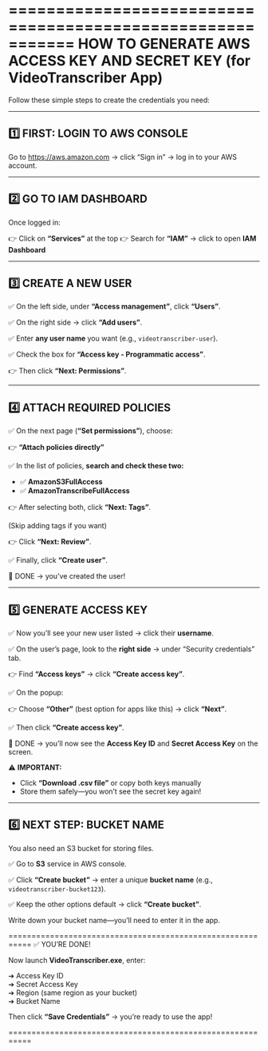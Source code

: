 ===========================================================
HOW TO GENERATE AWS ACCESS KEY AND SECRET KEY
(for VideoTranscriber App)
===========================================================

Follow these simple steps to create the credentials you need:

-----------------------------------------------------------
1️⃣ FIRST: LOGIN TO AWS CONSOLE
-----------------------------------------------------------
Go to https://aws.amazon.com → click “Sign in” → log in to your AWS account.

-----------------------------------------------------------
2️⃣ GO TO IAM DASHBOARD
-----------------------------------------------------------
Once logged in:

👉 Click on **“Services”** at the top
👉 Search for **“IAM”** → click to open **IAM Dashboard**

-----------------------------------------------------------
3️⃣ CREATE A NEW USER
-----------------------------------------------------------
✅ On the left side, under **“Access management”**, click **“Users”**.

✅ On the right side → click **“Add users”**.

✅ Enter **any user name** you want (e.g., `videotranscriber-user`).

✅ Check the box for **“Access key - Programmatic access”**.

👉 Then click **“Next: Permissions”**.

-----------------------------------------------------------
4️⃣ ATTACH REQUIRED POLICIES
-----------------------------------------------------------
✅ On the next page (**“Set permissions”**), choose:

👉 **“Attach policies directly”**

✅ In the list of policies, **search and check these two:**

- ✅ **AmazonS3FullAccess**
- ✅ **AmazonTranscribeFullAccess**

👉 After selecting both, click **“Next: Tags”**.

(Skip adding tags if you want)

👉 Click **“Next: Review”**.

✅ Finally, click **“Create user”**.

🎉 DONE → you’ve created the user!

-----------------------------------------------------------
5️⃣ GENERATE ACCESS KEY
-----------------------------------------------------------
✅ Now you’ll see your new user listed → click their **username**.

✅ On the user’s page, look to the **right side** → under “Security credentials” tab.

👉 Find **“Access keys”** → click **“Create access key”**.

✅ On the popup:

👉 Choose **“Other”** (best option for apps like this) → click **“Next”**.

✅ Then click **“Create access key”**.

🎉 DONE → you’ll now see the **Access Key ID** and **Secret Access Key** on the screen.

⚠️ **IMPORTANT:**
- Click **“Download .csv file”** or copy both keys manually
- Store them safely—you won’t see the secret key again!

-----------------------------------------------------------
6️⃣ NEXT STEP: BUCKET NAME
-----------------------------------------------------------
You also need an S3 bucket for storing files.

✅ Go to **S3** service in AWS console.

✅ Click **“Create bucket”** → enter a unique **bucket name** (e.g., `videotranscriber-bucket123`).

✅ Keep the other options default → click **“Create bucket”**.

Write down your bucket name—you’ll need to enter it in the app.

===========================================================
✅ YOU’RE DONE!

Now launch **VideoTranscriber.exe**, enter:

➔ Access Key ID  
➔ Secret Access Key  
➔ Region (same region as your bucket)  
➔ Bucket Name  

Then click **“Save Credentials”** → you’re ready to use the app!

===========================================================
